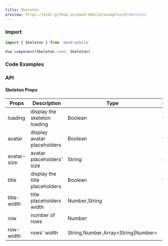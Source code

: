 ```yaml
---
title: Skeleton
preview: https://didi.github.io/mand-mobile/examples/#/Skeleton
---
```


### Import

```javascript
import { Skeleton } from 'mand-mobile'

Vue.component(Skeleton.name, Skeleton)
```

### Code Examples
<!-- DEMO -->

### API

#### Skeleton Props
|Props | Description | Type | Default | Note|
|----|-----|------|------|------|
|loading|display the skeleton loading |Boolean|true|-|
|avatar|display avatar placeholders|Boolean|false|-|
|avatar-size|avatar placeholders' size|String|md| sm, md, lg |
|title|display the title placeholders|Boolean|false|-|
|title-width|title placeholders width|Number,String| 40%|-|
|row|number of rows|Number|3|-|
|row-width|rows' width|String,Number,Array<String\|Number>|100%|-|
